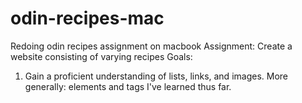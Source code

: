 # odin-recipes-mac
Redoing odin recipes assignment on macbook
Assignment:
Create a website consisting of varying recipes
Goals:
1. Gain a proficient understanding of lists, links, and images. More generally: elements and tags I've learned thus far.
